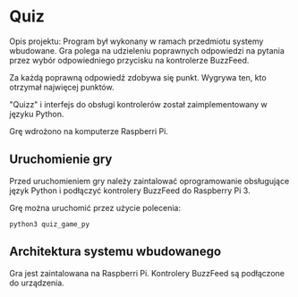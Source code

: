 # Quiz

Opis projektu:
Program był wykonany w ramach przedmiotu systemy wbudowane.
Gra polega na udzieleniu poprawnych odpowiedzi na pytania
przez wybór odpowiedniego przycisku na kontrolerze BuzzFeed.

Za każdą poprawną odpowiedź zdobywa się punkt.
Wygrywa ten, kto otrzymał najwięcej punktów.

"Quizz" i interfejs do obsługi kontrolerów został zaimplementowany w języku Python.

Grę wdrożono na komputerze Raspberri Pi.

## Uruchomienie gry

Przed uruchomieniem gry należy zaintalować oprogramowanie obsługujące język Python
i podłączyć kontrolery BuzzFeed do Raspberry Pi 3.

Grę można uruchomić przez użycie polecenia:

```python3 quiz_game_py```

## Architektura systemu wbudowanego

Gra jest zaintalowana na Raspberri Pi.
Kontrolery BuzzFeed są podłączone do urządzenia.

